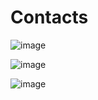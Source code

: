 # Contacts

![image](https://user-images.githubusercontent.com/72191201/155908447-da176282-b716-4f4a-9d68-f1ba2a9481db.png)

![image](https://user-images.githubusercontent.com/72191201/155908459-de722dde-026a-4d68-81da-c8ec2bb54e4f.png)

![image](https://user-images.githubusercontent.com/72191201/155908468-cd884dcf-2919-4f8a-9b3e-3c62f9ebed9a.png)
